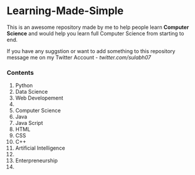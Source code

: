 # Learning-Made-Simple

This is an awesome repository made by me to help people learn **Computer Science** and would help you learn full Computer Science from starting to end. 

If you have any suggstion or want to add something to this repository message me on my Twitter Account - *twitter.com/sulabh07*

### Contents

1. Python
2. Data Science
3. Web Developement
4. 
5. Computer Science
6. Java
7. Java Script
8. HTML
9. CSS
10. C++
11. Artificial Intelligence
12. 
13. Enterpreneurship
14. 
